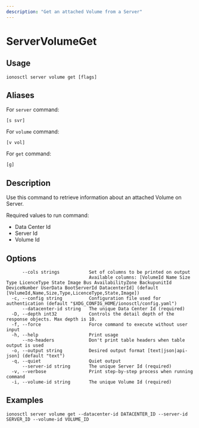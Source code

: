 ```yaml
---
description: "Get an attached Volume from a Server"
---
```


# ServerVolumeGet

## Usage

```text
ionosctl server volume get [flags]
```

## Aliases

For `server` command:

```text
[s svr]
```

For `volume` command:

```text
[v vol]
```

For `get` command:

```text
[g]
```

## Description

Use this command to retrieve information about an attached Volume on Server.

Required values to run command:

* Data Center Id
* Server Id
* Volume Id

## Options

```text
      --cols strings           Set of columns to be printed on output 
                               Available columns: [VolumeId Name Size Type LicenceType State Image Bus AvailabilityZone BackupunitId DeviceNumber UserData BootServerId DatacenterId] (default [VolumeId,Name,Size,Type,LicenceType,State,Image])
  -c, --config string          Configuration file used for authentication (default "$XDG_CONFIG_HOME/ionosctl/config.yaml")
      --datacenter-id string   The unique Data Center Id (required)
  -D, --depth int32            Controls the detail depth of the response objects. Max depth is 10.
  -f, --force                  Force command to execute without user input
  -h, --help                   Print usage
      --no-headers             Don't print table headers when table output is used
  -o, --output string          Desired output format [text|json|api-json] (default "text")
  -q, --quiet                  Quiet output
      --server-id string       The unique Server Id (required)
  -v, --verbose                Print step-by-step process when running command
  -i, --volume-id string       The unique Volume Id (required)
```

## Examples

```text
ionosctl server volume get --datacenter-id DATACENTER_ID --server-id SERVER_ID --volume-id VOLUME_ID
```

